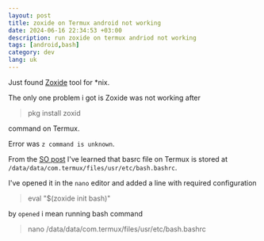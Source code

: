 ```yaml
---
layout: post
title: zoxide on Termux android not working
date: 2024-06-16 22:34:53 +03:00
description: run zoxide on termux andriod not working
tags: [android,bash]
category: dev
lang: uk
---
```


Just found [Zoxide](https://github.com/ajeetdsouza/zoxide) tool for *nix.

The only one problem i got is Zoxide was not working after 

> pkg install zoxid

command on Termux.

Error was `z command is unknown`.

From the [SO post](https://stackoverflow.com/questions/54970738/how-to-change-the-default-startup-folder-in-termux) 
I've learned that basrc file on Termux is stored at `/data/data/com.termux/files/usr/etc/bash.bashrc`.

I've opened it in the `nano` editor and added a line with required configuration 

> eval "$(zoxide init bash)"

by `opened` i mean running bash command 
> nano /data/data/com.termux/files/usr/etc/bash.bashrc